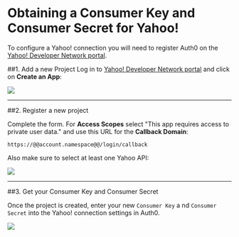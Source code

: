 # Obtaining a Consumer Key and Consumer Secret for Yahoo!

To configure a Yahoo! connection you will need to register Auth0 on the [Yahoo! Developer Network portal](https://developer.yahoo.com/).

##1. Add a new Project
Log in to [Yahoo! Developer Network portal](https://developer.yahoo.com/) and click on __Create an App__:

![](@@env.MEDIA_URL@@/articles/yahoo-clientid/yahoo-register-1.png)

---

##2. Register a new project

Complete the form. For __Access Scopes__ select "This app requires access to private user data." and use this URL for the __Callback Domain__:

	https://@@account.namespace@@/login/callback

Also make sure to select at least one Yahoo API:

![](@@env.MEDIA_URL@@/articles/yahoo-clientid/yahoo-register-3.png)

---

##3. Get your Consumer Key and Consumer Secret

Once the project is created, enter your new `Consumer Key` a  nd `Consumer Secret` into the Yahoo! connection settings in Auth0.

![](@@env.MEDIA_URL@@/articles/yahoo-clientid/yahoo-register-2.png)
